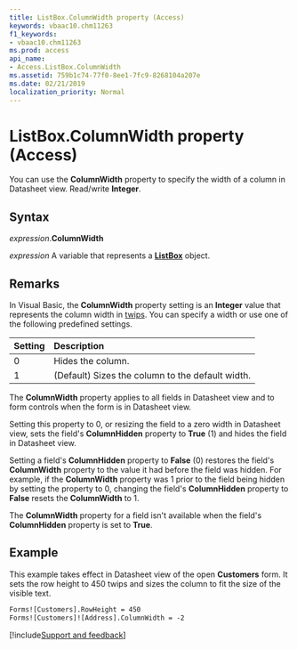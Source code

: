 ```yaml
---
title: ListBox.ColumnWidth property (Access)
keywords: vbaac10.chm11263
f1_keywords:
- vbaac10.chm11263
ms.prod: access
api_name:
- Access.ListBox.ColumnWidth
ms.assetid: 759b1c74-77f0-8ee1-7fc9-8268104a207e
ms.date: 02/21/2019
localization_priority: Normal
---
```



# ListBox.ColumnWidth property (Access)

You can use the **ColumnWidth** property to specify the width of a column in Datasheet view. Read/write **Integer**.


## Syntax

_expression_.**ColumnWidth**

_expression_ A variable that represents a **[ListBox](Access.ListBox.md)** object.


## Remarks

In Visual Basic, the **ColumnWidth** property setting is an **Integer** value that represents the column width in [twips](../language/glossary/vbe-glossary.md#twip). You can specify a width or use one of the following predefined settings.

|Setting|Description|
|:-----|:-----|
|0|Hides the column.|
|1|(Default) Sizes the column to the default width.|


The **ColumnWidth** property applies to all fields in Datasheet view and to form controls when the form is in Datasheet view.

Setting this property to 0, or resizing the field to a zero width in Datasheet view, sets the field's **ColumnHidden** property to **True** (1) and hides the field in Datasheet view.

Setting a field's **ColumnHidden** property to **False** (0) restores the field's **ColumnWidth** property to the value it had before the field was hidden. For example, if the **ColumnWidth** property was 1 prior to the field being hidden by setting the property to 0, changing the field's **ColumnHidden** property to **False** resets the **ColumnWidth** to 1.

The **ColumnWidth** property for a field isn't available when the field's **ColumnHidden** property is set to **True**.


## Example

This example takes effect in Datasheet view of the open **Customers** form. It sets the row height to 450 twips and sizes the column to fit the size of the visible text.

```vb
Forms![Customers].RowHeight = 450 
Forms![Customers]![Address].ColumnWidth = -2
```



[!include[Support and feedback](~/includes/feedback-boilerplate.md)]